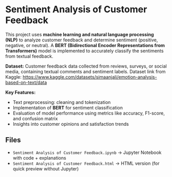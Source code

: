 # Sentiment Analysis of Customer Feedback

This project uses **machine learning and natural language processing (NLP)** to analyze customer feedback and determine sentiment (positive, negative, or neutral). A **BERT (Bidirectional Encoder Representations from Transformers)** model is implemented to accurately classify the sentiments from textual feedback.

**Dataset:** Customer feedback data collected from reviews, surveys, or social media, containing textual comments and sentiment labels.
Dataset link from Kaggle: https://www.kaggle.com/datasets/simaanjali/emotion-analysis-based-on-text/data

**Key Features:**
- Text preprocessing: cleaning and tokenization
- Implementation of **BERT** for sentiment classification
- Evaluation of model performance using metrics like accuracy, F1-score, and confusion matrix
- Insights into customer opinions and satisfaction trends

## Files
- `Sentiment Analysis of Customer Feedback.ipynb` → Jupyter Notebook with code + explanations
- `Sentiment Analysis of Customer Feedback.html` → HTML version (for quick preview without Jupyter)
